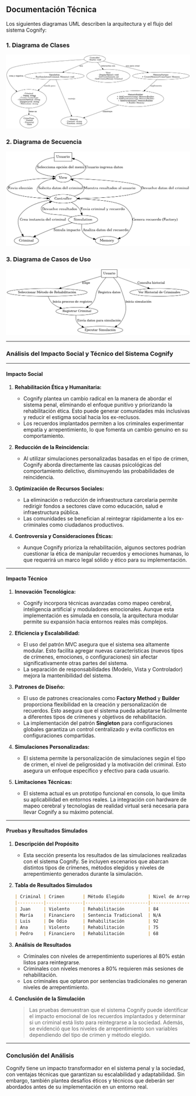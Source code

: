## Documentación Técnica

Los siguientes diagramas UML describen la arquitectura y el flujo del sistema Cognify:

### 1. Diagrama de Clases
![Diagrama de Clases](Documentation/UML/Cognify_Diagrama_Clases.png)

### 2. Diagrama de Secuencia
![Diagrama de Secuencia](Documentation/UML/Cognify_Diagrama_Secuencia.png)

### 3. Diagrama de Casos de Uso
![Diagrama de Casos de Uso](Documentation/UML/Cognify_Diagrama_Casos_De_Uso.png)

---

### **Análisis del Impacto Social y Técnico del Sistema Cognify**

---

#### **Impacto Social**

1. **Rehabilitación Ética y Humanitaria:**
   - Cognify plantea un cambio radical en la manera de abordar el sistema penal, eliminando el enfoque punitivo y priorizando la rehabilitación ética. Esto puede generar comunidades más inclusivas y reducir el estigma social hacia los ex-reclusos.
   - Los recuerdos implantados permiten a los criminales experimentar empatía y arrepentimiento, lo que fomenta un cambio genuino en su comportamiento.

2. **Reducción de la Reincidencia:**
   - Al utilizar simulaciones personalizadas basadas en el tipo de crimen, Cognify aborda directamente las causas psicológicas del comportamiento delictivo, disminuyendo las probabilidades de reincidencia.

3. **Optimización de Recursos Sociales:**
   - La eliminación o reducción de infraestructura carcelaria permite redirigir fondos a sectores clave como educación, salud e infraestructura pública.
   - Las comunidades se benefician al reintegrar rápidamente a los ex-criminales como ciudadanos productivos.

4. **Controversia y Consideraciones Éticas:**
   - Aunque Cognify prioriza la rehabilitación, algunos sectores podrían cuestionar la ética de manipular recuerdos y emociones humanas, lo que requerirá un marco legal sólido y ético para su implementación.

---

#### **Impacto Técnico**

1. **Innovación Tecnológica:**
   - Cognify incorpora técnicas avanzadas como mapeo cerebral, inteligencia artificial y moduladores emocionales. Aunque esta implementación es simulada en consola, la arquitectura modular permite su expansión hacia entornos reales más complejos.

2. **Eficiencia y Escalabilidad:**
   - El uso del patrón MVC asegura que el sistema sea altamente modular. Esto facilita agregar nuevas características (nuevos tipos de crímenes, emociones, o configuraciones) sin afectar significativamente otras partes del sistema.
   - La separación de responsabilidades (Modelo, Vista y Controlador) mejora la mantenibilidad del sistema.

3. **Patrones de Diseño:**
   - El uso de patrones creacionales como **Factory Method** y **Builder** proporciona flexibilidad en la creación y personalización de recuerdos. Esto asegura que el sistema pueda adaptarse fácilmente a diferentes tipos de crímenes y objetivos de rehabilitación.
   - La implementación del patrón **Singleton** para configuraciones globales garantiza un control centralizado y evita conflictos en configuraciones compartidas.

4. **Simulaciones Personalizadas:**
   - El sistema permite la personalización de simulaciones según el tipo de crimen, el nivel de peligrosidad y la motivación del criminal. Esto asegura un enfoque específico y efectivo para cada usuario.

5. **Limitaciones Técnicas:**
   - El sistema actual es un prototipo funcional en consola, lo que limita su aplicabilidad en entornos reales. La integración con hardware de mapeo cerebral y tecnologías de realidad virtual será necesaria para llevar Cognify a su máximo potencial.

---

#### **Pruebas y Resultados Simulados**

1. **Descripción del Propósito**
   - Esta sección presenta los resultados de las simulaciones realizadas con el sistema Cognify. Se incluyen escenarios que abarcan distintos tipos de crímenes, métodos elegidos y niveles de arrepentimiento generados durante la simulación.

2. **Tabla de Resultados Simulados**

   ```markdown
   | Criminal | Crimen       | Método Elegido         | Nivel de Arrepentimiento (%) | Resultado Simulación                      |
   |----------|--------------|------------------------|-----------------------------|-------------------------------------------|
   | Juan     | Violento     | Rehabilitación         | 84                          | Listo para reintegrarse a la sociedad      |
   | María    | Financiero   | Sentencia Tradicional  | N/A                         | Cumplirá su condena tradicional           |
   | Luis     | De Odio      | Rehabilitación         | 92                          | Listo para reintegrarse a la sociedad      |
   | Ana      | Violento     | Rehabilitación         | 75                          | Requiere más sesiones de rehabilitación   |
   | Pedro    | Financiero   | Rehabilitación         | 68                          | Requiere más sesiones de rehabilitación   |
   ```

3. **Análisis de Resultados**
     - Criminales con niveles de arrepentimiento superiores al 80% están listos para reintegrarse.
     - Criminales con niveles menores a 80% requieren más sesiones de rehabilitación.
     - Los criminales que optaron por sentencias tradicionales no generan niveles de arrepentimiento.

4. **Conclusión de la Simulación**
     > Las pruebas demuestran que el sistema Cognify puede identificar el impacto emocional de los recuerdos implantados y determinar si un criminal está listo para reintegrarse a la sociedad. Además, se evidenció que los niveles de arrepentimiento son variables dependiendo del tipo de crimen y método elegido.

---

### **Conclusión del Análisis**

Cognify tiene un impacto transformador en el sistema penal y la sociedad, con ventajas técnicas que garantizan su escalabilidad y adaptabilidad. Sin embargo, también plantea desafíos éticos y técnicos que deberán ser abordados antes de su implementación en un entorno real.
